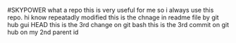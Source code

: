 #SKYPOWER
what a repo this is very useful for me 
so i always use this repo.
hi know repeatadly modified
this is the  chnage in readme file by git hub gui
 HEAD
this is the 3rd change on git bash
this is the 3rd commit on git hub on my 2nd parent id

